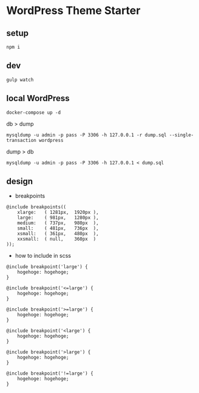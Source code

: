 # WordPress Theme Starter

## setup

```shell=
npm i
```

## dev

```shell=
gulp watch
```

## local WordPress

```shell=
docker-compose up -d
```

db > dump

```shell=
mysqldump -u admin -p pass -P 3306 -h 127.0.0.1 -r dump.sql --single-transaction wordpress
```

dump > db

```shell=
mysqldump -u admin -p pass -P 3306 -h 127.0.0.1 < dump.sql
```

## design

- breakpoints

```sass=
@include breakpoints((
    xlarge:   ( 1281px,  1920px ),
    large:    ( 981px,   1280px ),
    medium:   ( 737px,   980px  ),
    small:    ( 481px,   736px  ),
    xsmall:   ( 361px,   480px  ),
    xxsmall:  ( null,    360px  )
));
```

- how to include in scss

```sass=
@include breakpoint('large') {
    hogehoge: hogehoge;
}

@include breakpoint('<=large') {
    hogehoge: hogehoge;
}

@include breakpoint('>=large') {
    hogehoge: hogehoge;
}

@include breakpoint('<large') {
    hogehoge: hogehoge;
}

@include breakpoint('>large') {
    hogehoge: hogehoge;
}

@include breakpoint('!=large') {
    hogehoge: hogehoge;
}
```
